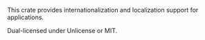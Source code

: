 This crate provides internationalization and localization support for
applications.

Dual-licensed under Unlicense or MIT.
